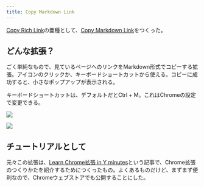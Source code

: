 ```yaml
---
title: Copy Markdown Link
---
```

[Copy Rich Link](https://chrome.google.com/webstore/detail/copy-rich-link/hikiamlgpdcabppakpmemaofmkgknpea)の亜種として、[Copy Markdown Link](https://chrome.google.com/webstore/detail/copy-markdown-link/gkceaaphhbeanfciglgpffnncfpipjpa)をつくった。

どんな拡張？
------

ごく単純なもので、見ているページへのリンクをMarkdown形式でコピーする拡張。アイコンのクリックか、キーボードショートカットから使える。コピーに成功すると、小さなポップアップが表示される。

キーボードショートカットは、デフォルトだとCtrl + M。これはChromeの設定で変更できる。

![](https://lh3.googleusercontent.com/docs/AG8NV2Z1JW_IvkLvPFeBRH4NWAtp452PnlSOxF7zTsxH0XnEzgBXejsMjA7k6rMZ06swVdPe0dy5gkhP2rMVGAMeCjLTYdRJiWZDzwYz_LSAyAgysT22HCYqTK4b6pnsPO3wMUeze7qYGDsWxZzTzAJ7SKav2kb7rcPnm2Ba24Ad67nck2Yz9hl3ItPzDtyPQPmXxaHRiZMlF3MamPheHaRaCL2sF1WHu7cDYWVFZPmcv6cHVfrgqe3oaRwZCm0AWJWfnmLlOJxO_7BGTyydNUzGvM4nGFaDwjTNOfn2p6af09li22Q2Ta3GowiMulBCZOk-YtGeOTSm7kzT54QTjtm_5LlXqyOfkwOI3TaQeFHAi6yz9VoBFIWk-Gy6AwZGLsk8c2WqGJrVzKt2HyA1mn6a6FFB6wceupsUr1eWjBobP_js3qTmRvuiHZGRbHPxA8MzXpL3H_FdLBVg9A1w1s5L82IqminEkkLVqdczmuKFiUjmoYuj6qJX_iHLGNRC3EuXk9dtjTZMmZAw9IP9y12miBQDVQanQ-J9VAl5pHHqJB1SSqwWiX_qq5FLgn-Cw9HBnSti_WJ_6mXoGS622Qcg2yPJbkf1oW70D2d1HtugzE-IN11H24jkW4KguKM2DBP2ZmEnPjn2aBG8_KnCKmhKmFAYef4KnESISGw7ysiFdRr_kf5O0sc5gyUuSMsgYvjmrPrdzxSbvS09rMhjKM0slfWGieN-FnOrqM7T9f89xfQKarolu47653yG997SDHBV1_EnzBmuWvTSOjOEJLOWQdX0zq2CCpEflejXWRVCEOnXYn8e55cobRTD7GA1l0eoQZndSzdj2uhFENF6mbHA50dE7L7uvdIrvxRZ0kv8P_bJXV89TjAN9dhmhRRAHwpNTQbwLJFeSwysam6TGyPo4OrMLYWVhZzKAIJwFrkgdsvxLR4i6lEBxbRLGZg2e2qTQqsXM7igLWQUcwD1iy24frJydwnYwKLhEWBoezFT88jCoAkF0yO9u5cRw0PMOTv7yxzXIj9JhqyUEScmx-w7QxrW3FQ8a4hnPfRVwA3ogoUrlEN3uLnpUqseQ1Uo7RnzXu5bm2aQSymEPoWsnsMkOjo3fskBquT9ZYxfvsO9MAlof2y_2cqswKjrLURr6GcUskyx-BmyenE8xzCGhyExi6vpWD7MTlehP5xO_r-l3mzte3WyaowHPzj1619EuluhSm6mbPi2ZYVsgBdS9nwY6QSFg2TmWDSi2I0ofUMcR8HBnckN)

![](https://lh3.googleusercontent.com/docs/AG8NV2apCsGsPSrGI-Feg0B6yj2uEiAxpjMGYLhVYOMJcM3Mpo1Xkjyc4A_6bJtoQofFni7iafJF7JKTxgqZexKkhF3iGx_sfyrdKjtFgf-Vz3QIUVJymkC9wnIiaTybLq8tohzUEsnlJfJXMgosMLPKFq5J_9hmoKftGMqEujEgmhLG-wwPmrGLNiSyEdgzn_Tp-fE-pH0xVWoK3VuE7syCVEbtOQGCfGB4wytCc7qCARGwMRiG5kzgUk4BXw3hyagqAkZjGOxcg3yGi1T97iZS_KofLEk6CXogmatlMK96ceW-7iC8vrRtJ7KRnrszNRt30fDQJHOzxiSbz633WQusRN2h7rVWNZCtma7f_jk1moHHmR3sBWhrIgH0wmbP0Ag-iYyRUgBbNJOVN3eKWTdKe2DE925ZOA_lW7CBPXENR1xzJTXDiqry02ZaDqSMdc2QXJDhE6RprP1IDOc-yCkg7l-BVmZSgcy2McmlzYNFVh3Nakq5xsMU8gEEHtPMRQ5O3dD0LQg75ARkyfai4ypWlBU_2FYiSH8q6lROQx-u6GjQqfhTfwW0GEblWDOxPcPgYmUViM3UKy0zU9B272xvJ222QDrvFVtnoNaFj9lmRMDDrHtnmptxgvH1Qk8qXgxvx8LHo4ttED0sYvjALBXIXbicftGphDH66LOOlAz5mRHSqODH6hh9AIYx--zrtyrZPGMvcfDgGXVKIArxMp8wXZaLfVFL31ixKaLN-wqe6huAstInlZIRJIabN9UHbflnqZFnDQyLGsiVM5669JzgQJuI33NFN_dAAJg_F3oa0GKu6oqQSrwrdYiO9qQmgG0RjpDrKSZuBRiXYed1LRbNSmgM4a778ML5JSelo7_7SoTFeeO7LWdaPfKzVCNKwGfPRCYOdb57wC7sj8yPA4GGtA1QMRAt8VuRjP5LYQvSyGXmW8I_tDJxt9cXBZMiCclD1sGgEubTHwpQK3AKZuCJQJaqjMldAE3cWcz7o-jtB4ocRNuwUtSt-2Qp79jxHJRU5sPXm3187X1KprP4X-JG6fmyrRfrQ6Yo6E0fkHMp-txUdytKqTzFz14gkZW68RkXpS831d8S4EEpBEHxVXjYPeJPHZ2HsBFI_A4oBsjBMwIssBgKI3yz_ZJ7soYhMQ8lUKoiZizst6jF9Ow8eDg_zkRpcfpBVU5Z8vn3QwZQcHNIxXFe-g4FfYDeSOU-tDShkI2B5HNPDY0dwEMOUZMJZfU8V_0dwCUmJeULAfuayMngnblo)

チュートリアルとして
----------

元々この拡張は、[Learn Chrome拡張 in Y minutes](https://r7kamura.com/articles/2022-05-18-learn-chrome-extention-in-y-minutes)という記事で、Chrome拡張のつくりかたを紹介するためにつくったもの。よくあるものだけど、まずまず便利なので、Chromeウェブストアでも公開することにした。

